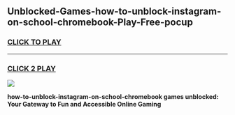 
## Unblocked-Games-how-to-unblock-instagram-on-school-chromebook-Play-Free-pocup
<h3>
<a href="https://premium76.site?title=how-to-unblock-instagram-on-school-chromebook&ref=12A">CLICK TO PLAY</a></h3>
<hr>

<h3>
<a href="https://premium76.site?title=how-to-unblock-instagram-on-school-chromebook&ref=12A">CLICK 2 PLAY</a>
  
</h3>

<a href="https://premium76.site?title=how-to-unblock-instagram-on-school-chromebook&ref=12A"><img src="https://clearcache.store/games.png"></a>


**how-to-unblock-instagram-on-school-chromebook games unblocked: Your Gateway to Fun and Accessible Online Gaming**
